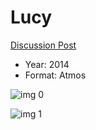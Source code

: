 # Lucy

[Discussion Post](https://www.avsforum.com/threads/bass-eq-for-filtered-movies.2995212/post-56759212)

* Year: 2014
* Format: Atmos

![img 0](https://i.imgur.com/IrIRJO3.jpg)

![img 1](https://i.imgur.com/RU5kfeL.png)

